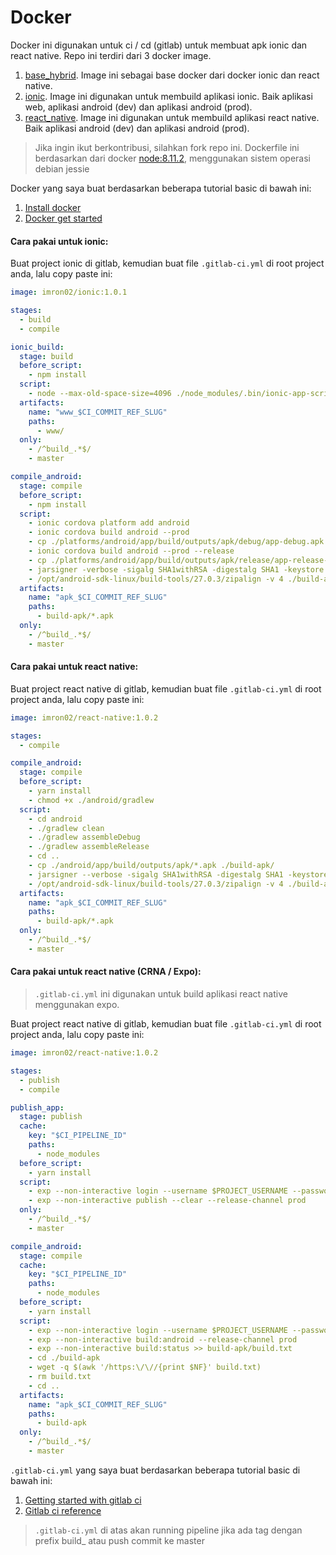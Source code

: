 # Docker

Docker ini digunakan untuk ci / cd (gitlab) untuk membuat apk ionic dan react native.
Repo ini terdiri dari 3 docker image.

1. [base_hybrid](https://github.com/imron02/Docker/tree/master/base_hybrid). Image ini sebagai base docker dari docker ionic dan react native.
2. [ionic](https://github.com/imron02/Docker/tree/master/ionic). Image ini digunakan untuk membuild aplikasi ionic. Baik aplikasi web, aplikasi android (dev) dan aplikasi android (prod).
3. [react_native](https://github.com/imron02/Docker/tree/master/react_native). Image ini digunakan untuk membuild aplikasi react native. Baik aplikasi android (dev) dan aplikasi android (prod).

> Jika ingin ikut berkontribusi, silahkan fork repo ini.
> Dockerfile ini berdasarkan dari docker [node:8.11.2](https://hub.docker.com/_/node/), menggunakan sistem operasi debian jessie

Docker yang saya buat berdasarkan beberapa tutorial basic di bawah ini:
1. [Install docker](https://docs.docker.com/install/)
2. [Docker get started](https://docs.docker.com/get-started/)

#### Cara pakai untuk ionic:

Buat project ionic di gitlab, kemudian buat file `.gitlab-ci.yml` di root project anda, lalu copy paste ini:

```yaml
image: imron02/ionic:1.0.1

stages:
  - build
  - compile

ionic_build:
  stage: build
  before_script:
    - npm install
  script: 
    - node --max-old-space-size=4096 ./node_modules/.bin/ionic-app-scripts build --prod
  artifacts:
    name: "www_$CI_COMMIT_REF_SLUG"
    paths:
      - www/
  only:
    - /^build_.*$/
    - master

compile_android:
  stage: compile
  before_script:
    - npm install
  script: 
    - ionic cordova platform add android
    - ionic cordova build android --prod
    - cp ./platforms/android/app/build/outputs/apk/debug/app-debug.apk ./build-apk/
    - ionic cordova build android --prod --release
    - cp ./platforms/android/app/build/outputs/apk/release/app-release-unsigned.apk ./build-apk/
    - jarsigner -verbose -sigalg SHA1withRSA -digestalg SHA1 -keystore ./build/ionic_ci.jks -storepass $STORE_PASS ./build-apk/app-release-unsigned.apk ionic_ci
    - /opt/android-sdk-linux/build-tools/27.0.3/zipalign -v 4 ./build-apk/app-release-unsigned.apk ./build-apk/ionic_ci.apk
  artifacts:
    name: "apk_$CI_COMMIT_REF_SLUG"
    paths:
      - build-apk/*.apk
  only:
    - /^build_.*$/
    - master
```

#### Cara pakai untuk react native:

Buat project react native di gitlab, kemudian buat file `.gitlab-ci.yml` di root project anda, lalu copy paste ini:

```yaml
image: imron02/react-native:1.0.2

stages:
  - compile

compile_android:
  stage: compile
  before_script:
    - yarn install
    - chmod +x ./android/gradlew
  script: 
    - cd android
    - ./gradlew clean
    - ./gradlew assembleDebug
    - ./gradlew assembleRelease
    - cd ..
    - cp ./android/app/build/outputs/apk/*.apk ./build-apk/
    - jarsigner --verbose -sigalg SHA1withRSA -digestalg SHA1 -keystore ./builds/react_native.keystore -storepass $STORE_PASS ./build-apk/app-release-unsigned.apk react_native
    - /opt/android-sdk-linux/build-tools/27.0.3/zipalign -v 4 ./build-apk/app-release-unsigned.apk ./build-apk/react_native.apk
  artifacts:
    name: "apk_$CI_COMMIT_REF_SLUG"
    paths:
      - build-apk/*.apk
  only:
    - /^build_.*$/
    - master

```

#### Cara pakai untuk react native (CRNA / Expo):

> `.gitlab-ci.yml` ini digunakan untuk build aplikasi react native menggunakan expo.

Buat project react native di gitlab, kemudian buat file `.gitlab-ci.yml` di root project anda, lalu copy paste ini:

```yaml
image: imron02/react-native:1.0.2

stages:
  - publish
  - compile

publish_app:
  stage: publish
  cache:
    key: "$CI_PIPELINE_ID"
    paths:
      - node_modules
  before_script:
    - yarn install
  script:
    - exp --non-interactive login --username $PROJECT_USERNAME --password $PROJECT_PASSWORD
    - exp --non-interactive publish --clear --release-channel prod
  only:
    - /^build_.*$/
    - master

compile_android:
  stage: compile
  cache:
    key: "$CI_PIPELINE_ID"
    paths:
      - node_modules
  before_script:
    - yarn install
  script: 
    - exp --non-interactive login --username $PROJECT_USERNAME --password $PROJECT_PASSWORD
    - exp --non-interactive build:android --release-channel prod
    - exp --non-interactive build:status >> build-apk/build.txt
    - cd ./build-apk
    - wget -q $(awk '/https:\/\//{print $NF}' build.txt)
    - rm build.txt
    - cd ..
  artifacts:
    name: "apk_$CI_COMMIT_REF_SLUG"
    paths:
      - build-apk
  only:
    - /^build_.*$/
    - master

```

`.gitlab-ci.yml` yang saya buat berdasarkan beberapa tutorial basic di bawah ini:
1. [Getting started with gitlab ci](https://docs.gitlab.com/ce/ci/quick_start/README.html)
2. [Gitlab ci reference](https://docs.gitlab.com/ce/ci/yaml/)

> `.gitlab-ci.yml` di atas akan running pipeline jika ada tag dengan prefix build_ atau push commit ke master